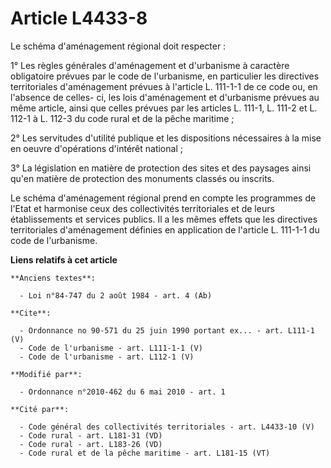 # Article L4433-8

Le schéma d'aménagement régional doit respecter : 

1° Les règles générales d'aménagement et d'urbanisme à caractère obligatoire prévues par le code de l'urbanisme, en
particulier les directives territoriales d'aménagement prévues à l'article L. 111-1-1 de ce code ou, en l'absence de celles-
ci, les lois d'aménagement et d'urbanisme prévues au même article, ainsi que celles prévues par les articles L. 111-1, L.
111-2 et L. 112-1 à L. 112-3 du code rural et de la pêche maritime ; 

2° Les servitudes d'utilité publique et les dispositions nécessaires à la mise en oeuvre d'opérations d'intérêt national ; 

3° La législation en matière de protection des sites et des paysages ainsi qu'en matière de protection des monuments classés
ou inscrits. 

Le schéma d'aménagement régional prend en compte les programmes de l'Etat et harmonise ceux des collectivités territoriales
et de leurs établissements et services publics. Il a les mêmes effets que les directives territoriales d'aménagement définies
en application de l'article L. 111-1-1 du code de l'urbanisme.

**Liens relatifs à cet article**

	**Anciens textes**:

	  - Loi n°84-747 du 2 août 1984 - art. 4 (Ab)

	**Cite**:

	  - Ordonnance no 90-571 du 25 juin 1990 portant ex... - art. L111-1 (V)
	  - Code de l'urbanisme - art. L111-1-1 (V)
	  - Code de l'urbanisme - art. L112-1 (V)

	**Modifié par**:

	  - Ordonnance n°2010-462 du 6 mai 2010 - art. 1

	**Cité par**:

	  - Code général des collectivités territoriales - art. L4433-10 (V)
	  - Code rural - art. L181-31 (VD)
	  - Code rural - art. L183-26 (VD)
	  - Code rural et de la pêche maritime - art. L181-15 (VT)
